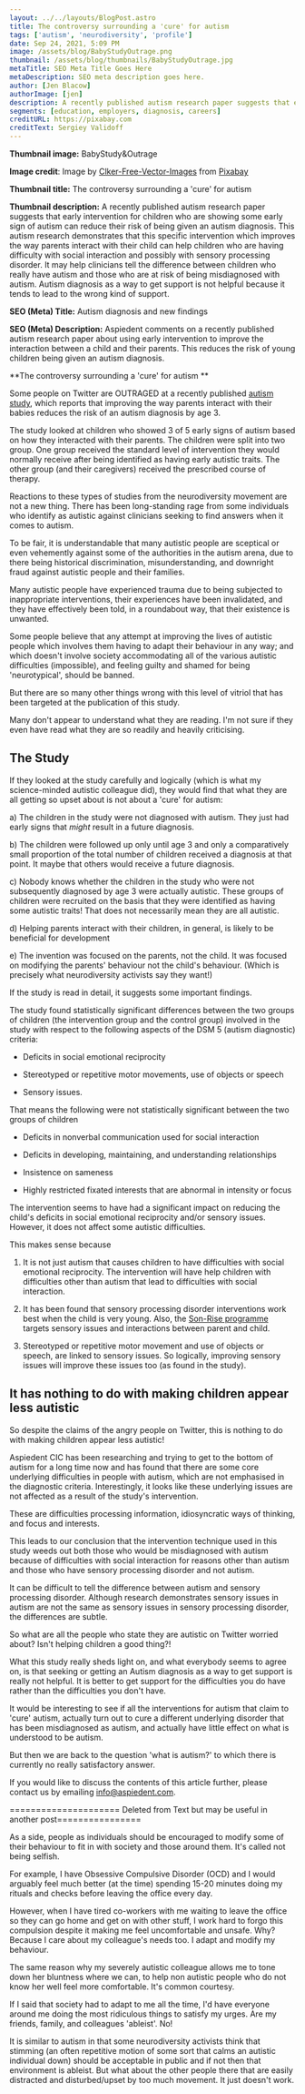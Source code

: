 ```yaml
---
layout: ../../layouts/BlogPost.astro
title: The controversy surrounding a 'cure' for autism
tags: ['autism', 'neurodiversity', 'profile']
date: Sep 24, 2021, 5:09 PM
image: /assets/blog/BabyStudyOutrage.png
thumbnail: /assets/blog/thumbnails/BabyStudyOutrage.jpg
metaTitle: SEO Meta Title Goes Here
metaDescription: SEO meta description goes here.
author: [Jen Blacow]
authorImage: [jen]
description: A recently published autism research paper suggests that early intervention for children who are showing some early sign of autism can reduce their risk of being given an autism diagnosis. This autism research demonstrates that this specific intervention which improves the way parents interact with their child can help children who are having difficulty with social interaction and possibly with sensory processing disorder. It may help clinicians tell the difference between children who really have autism and those who are at risk of being misdiagnosed with autism. Autism diagnosis as a way to get support is not helpful because it tends to lead to the wrong kind of support.
segments: [education, employers, diagnosis, careers]
creditURL: https://pixabay.com
creditText: Sergiey Validoff
---
```

**Thumbnail image:** BabyStudy&Outrage

**Image credit**: Image
by [Clker-Free-Vector-Images](https://pixabay.com/users/clker-free-vector-images-3736/?utm_source=link-attribution&utm_medium=referral&utm_campaign=image&utm_content=23991) from [Pixabay](https://pixabay.com/?utm_source=link-attribution&utm_medium=referral&utm_campaign=image&utm_content=23991) 

**Thumbnail title:** The controversy surrounding a 'cure' for autism

**Thumbnail description:** A recently published autism research paper
suggests that early intervention for children who are showing some early
sign of autism can reduce their risk of being given an autism diagnosis.
This autism research demonstrates that this specific intervention which
improves the way parents interact with their child can help children who
are having difficulty with social interaction and possibly with sensory
processing disorder. It may help clinicians tell the difference between
children who really have autism and those who are at risk of being
misdiagnosed with autism. Autism diagnosis as a way to get support is
not helpful because it tends to lead to the wrong kind of support.

**SEO (Meta) Title:** Autism diagnosis and new findings

**SEO (Meta) Description:** Aspiedent comments on a recently published
autism research paper about using early intervention to improve the
interaction between a child and their parents. This reduces the risk of
young children being given an autism diagnosis.

**The controversy surrounding a 'cure' for autism **

Some people on Twitter are OUTRAGED at a recently published [autism
study](https://www.news-medical.net/news/20210921/Pre-emptive-intervention-during-infancy-reduces-the-likelihood-of-autism-diagnosis.aspx),
which reports that improving the way parents interact with their babies
reduces the risk of an autism diagnosis by age 3.

The study looked at children who showed 3 of 5 early signs of autism
based on how they interacted with their parents. The children were split
into two group. One group received the standard level of intervention
they would normally receive after being identified as having early
autistic traits. The other group (and their caregivers) received the
prescribed course of therapy. 

Reactions to these types of studies from the neurodiversity movement are
not a new thing. There has been long-standing rage from some individuals
who identify as autistic against clinicians seeking to find answers when
it comes to autism.

To be fair, it is understandable that many autistic people are sceptical
or even vehemently against some of the authorities in the autism arena,
due to there being historical discrimination, misunderstanding, and
downright fraud against autistic people and their families.

Many autistic people have experienced trauma due to being subjected to
inappropriate interventions, their experiences have been invalidated,
and they have effectively been told, in a roundabout way, that their
existence is unwanted. 

Some people believe that any attempt at improving the lives of autistic
people which involves them having to adapt their behaviour in any way;
and which doesn't involve society accommodating all of the various
autistic difficulties (impossible), and feeling guilty and shamed for
being 'neurotypical', should be banned.

But there are so many other things wrong with this level of vitriol that
has been targeted at the publication of this study.

Many don't appear to understand what they are reading. I'm not sure if
they even have read what they are so readily and heavily criticising. 

The Study
---------

If they looked at the study carefully and logically (which is what my
science-minded autistic colleague did), they would find that what they
are all getting so upset about is not about a 'cure' for autism:

a)  The children in the study were not diagnosed with autism. They just
    had early signs that *might* result in a future diagnosis.

b)  The children were followed up only until age 3 and only a
    comparatively small proportion of the total number of children
    received a diagnosis at that point. It maybe that others would
    receive a future diagnosis.

c)  Nobody knows whether the children in the study who were not
    subsequently diagnosed by age 3 were actually autistic. These groups
    of children were recruited on the basis that they were identified as
    having some autistic traits! That does not necessarily mean they are
    all autistic. 

d)  Helping parents interact with their children, in general, is likely
    to be beneficial for development

e)  The invention was focused on the parents, not the child. It was
    focused on modifying the parents' behaviour not the child\'s
    behaviour. (Which is precisely what neurodiversity activists say
    they want!)

If the study is read in detail, it suggests some important findings. 

The study found statistically significant differences between the two
groups of children (the intervention group and the control group)
involved in the study with respect to the following aspects of the DSM 5
(autism diagnostic) criteria:

-   Deficits in social emotional reciprocity

-   Stereotyped or repetitive motor movements, use of objects or speech

-   Sensory issues. 

That means the following were not statistically significant between the
two groups of children 

-   Deficits in nonverbal communication used for social interaction

-   Deficits in developing, maintaining, and understanding relationships

-   Insistence on sameness

-   Highly restricted fixated interests that are abnormal in intensity
    or focus

The intervention seems to have had a significant impact on reducing the
child's deficits in social emotional reciprocity and/or sensory issues.
However, it does not affect some autistic difficulties. 

This makes sense because

1)  It is not just autism that causes children to have difficulties with
    social emotional reciprocity. The intervention will have help
    children with difficulties other than autism that lead to
    difficulties with social interaction.

2)  It has been found that sensory processing disorder interventions
    work best when the child is very young. Also, the [Son-Rise
    programme](https://autismtreatmentcenter.org/what-is-the-son-rise-program/)
    targets sensory issues and interactions between parent and child. 

3)  Stereotyped or repetitive motor movement and use of objects or
    speech, are linked to sensory issues. So logically, improving
    sensory issues will improve these issues too (as found in the
    study). 

It has nothing to do with making children appear less autistic
--------------------------------------------------------------

So despite the claims of the angry people on Twitter, this is nothing to
do with making children appear less autistic!

Aspiedent CIC has been researching and trying to get to the bottom of
autism for a long time now and has found that there are some core
underlying difficulties in people with autism, which are not emphasised
in the diagnostic criteria. Interestingly, it looks like these
underlying issues are not affected as a result of the study\'s
intervention. 

These are difficulties processing information, idiosyncratic ways of
thinking, and focus and interests. 

This leads to our conclusion that the intervention technique used in
this study weeds out both those who would be misdiagnosed with autism
because of difficulties with social interaction for reasons other than
autism and those who have sensory processing disorder and not autism.

It can be difficult to tell the difference between autism and sensory
processing disorder. Although research demonstrates sensory issues in
autism are not the same as sensory issues in sensory processing
disorder, the differences are subtle.

So what are all the people who state they are autistic on Twitter
worried about? Isn't helping children a good thing?! 

What this study really sheds light on, and what everybody seems to agree
on, is that seeking or getting an Autism diagnosis as a way to get
support is really not helpful. It is better to get support for the
difficulties you do have rather than the difficulties you don't have.

It would be interesting to see if all the interventions for autism that
claim to \'cure\' autism, actually turn out to cure a different
underlying disorder that has been misdiagnosed as autism, and actually
have little effect on what is understood to be autism. 

But then we are back to the question \'what is autism?\' to which there
is currently no really satisfactory answer.

If you would like to discuss the contents of this article further,
please contact us by
emailing [info\@aspiedent.com](mailto:info@aspiedent.com).

===================== Deleted from Text but may be useful in another
post================

As a side, people as individuals should be encouraged to modify some of
their behaviour to fit in with society and those around them. It's
called not being selfish. 

For example, I have Obsessive Compulsive Disorder (OCD) and I would
arguably feel much better (at the time) spending 15-20 minutes doing my
rituals and checks before leaving the office every day.

However, when I have tired co-workers with me waiting to leave the
office so they can go home and get on with other stuff, I work hard to
forgo this compulsion despite it making me feel uncomfortable and
unsafe. Why? Because I care about my colleague's needs too. I adapt and
modify my behaviour.

The same reason why my severely autistic colleague allows me to tone
down her bluntness where we can, to help non autistic people who do not
know her well feel more comfortable. It\'s common courtesy. 

If I said that society had to adapt to me all the time, I'd have
everyone around me doing the most ridiculous things to satisfy my urges.
Are my friends, family, and colleagues 'ableist'. No!

It is similar to autism in that some neurodiversity activists think that
stimming (an often repetitive motion of some sort that calms an autistic
individual down) should be acceptable in public and if not then that
environment is ableist. But what about the other people there that are
easily distracted and disturbed/upset by too much movement. It just
doesn't work.
